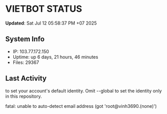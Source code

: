 # VIETBOT STATUS
**Updated**: Sat Jul 12 05:58:37 PM +07 2025

## System Info
- IP: 103.77.172.150
- Uptime: up 6 days, 21 hours, 46 minutes
- Files: 29367

## Last Activity

to set your account's default identity.
Omit --global to set the identity only in this repository.

fatal: unable to auto-detect email address (got 'root@vinh3690.(none)')
